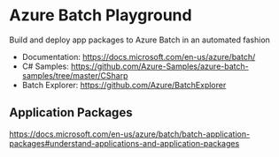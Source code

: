 # Azure Batch Playground

Build and deploy app packages to Azure Batch in an automated fashion

* Documentation: https://docs.microsoft.com/en-us/azure/batch/
* C# Samples: https://github.com/Azure-Samples/azure-batch-samples/tree/master/CSharp
* Batch Explorer: https://github.com/Azure/BatchExplorer

## Application Packages

https://docs.microsoft.com/en-us/azure/batch/batch-application-packages#understand-applications-and-application-packages

